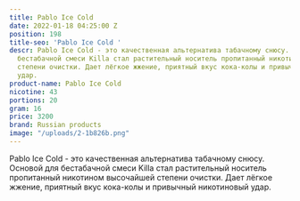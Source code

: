 ```yaml
---
title: Pablo Ice Cold
date: 2022-01-18 04:25:00 Z
position: 198
title-seo: 'Pablo Ice Cold '
descr: Pablo Ice Cold - это качественная альтернатива табачному снюсу. Основой для
  бестабачной смеси Killa стал растительный носитель пропитанный никотином высочайшей
  степени очистки. Дает лёгкое жжение, приятный вкус кока-колы и привычный никотиновый
  удар.
product-name: Pablo Ice Cold
nicotine: 43
portions: 20
gram: 16
price: 3200
brand: Russian products
image: "/uploads/2-1b826b.png"
---
```


Pablo Ice Cold - это качественная альтернатива табачному снюсу. Основой для бестабачной смеси Killa стал растительный носитель пропитанный никотином высочайшей степени очистки. Дает лёгкое жжение, приятный вкус кока-колы и привычный никотиновый удар.